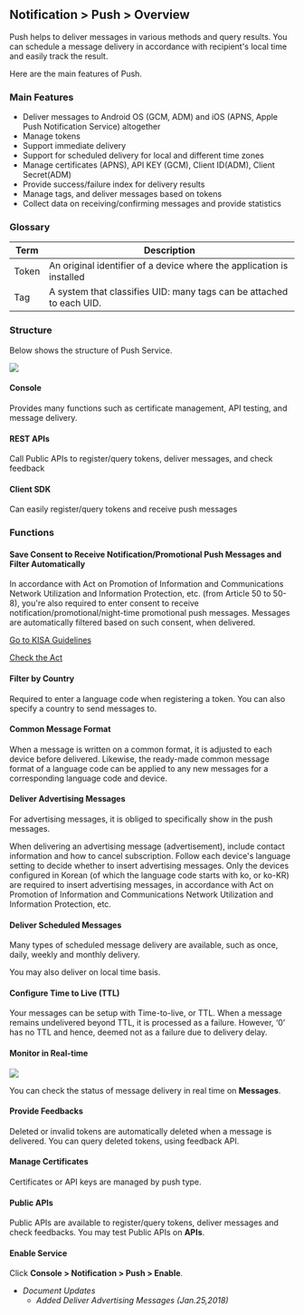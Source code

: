 ## Notification > Push > Overview

Push helps to deliver messages in various methods and query results. You can schedule a message delivery in accordance with recipient's local time and easily track the result.

Here are the main features of Push.    

### Main Features

- Deliver messages to Android OS (GCM, ADM) and iOS (APNS, Apple Push Notification Service) altogether
- Manage tokens
- Support immediate delivery
- Support for scheduled delivery for local and different time zones
- Manage certificates (APNS), API KEY (GCM), Client ID(ADM), Client Secret(ADM)
- Provide success/failure index for delivery results
- Manage tags, and deliver messages based on tokens
- Collect data on receiving/confirming messages and provide statistics

### Glossary

| Term  | Description                                                  |
| ----- | ------------------------------------------------------------ |
| Token | An original identifier of a device where the application is installed |
| Tag   | A system that classifies UID: many tags can be attached to each UID. |

### Structure

Below shows the structure of Push Service.

![](http://static.toastoven.net/prod_push/19-03-26/overview_en.png)

#### Console

Provides many functions such as certificate management, API testing, and message delivery.

#### REST APIs

Call Public APIs to register/query tokens, deliver messages, and check feedback

#### Client SDK

Can easily register/query tokens and receive push messages

### Functions

#### Save Consent to Receive Notification/Promotional Push Messages and Filter Automatically

In accordance with Act on Promotion of Information and Communications Network Utilization and Information Protection, etc. (from Article 50 to 50-8), you're also required to enter consent to receive notification/promotional/night-time promotional push messages. Messages are automatically filtered based on such consent, when delivered.

[Go to KISA Guidelines](https://spam.kisa.or.kr/spam/sub62.do)

[Check the Act](http://www.law.go.kr/lsEfInfoP.do?lsiSeq=123210#)

#### Filter by Country

Required to enter a language code when registering a token. You can also specify a country to send messages to.

#### Common Message Format

When a message is written on a common format, it is adjusted to each device before delivered.
Likewise, the ready-made common message format of a language code can be applied to any new messages for a corresponding language code and device.

#### Deliver Advertising Messages

For advertising messages, it is obliged to specifically show in the push messages.  

When delivering an advertising message (advertisement), include contact information and how to cancel subscription.
Follow each device's language setting to decide whether to insert advertising messages.
Only the devices configured in Korean (of which the language code starts with ko, or ko-KR) are required to insert advertising messages, in accordance with Act on Promotion of Information and Communications Network Utilization and Information Protection, etc.

#### Deliver Scheduled Messages  

Many types of scheduled message delivery are available, such as once, daily, weekly and monthly delivery.  

You may also deliver on local time basis.

#### Configure Time to Live (TTL)   

Your messages can be setup with Time-to-live, or TTL. When a message remains undelivered beyond TTL, it is processed as a failure.
However, ‘0’ has no TTL and hence, deemed not as a failure due to delivery delay.  

#### Monitor in Real-time  

![](http://static.toastoven.net/prod_push/img_03.png)

You can check the status of message delivery in real time on **Messages**.  

#### Provide Feedbacks

Deleted or invalid tokens are automatically deleted when a message is delivered. You can query deleted tokens, using feedback API.

#### Manage Certificates

Certificates or API keys are managed by push type.

#### Public APIs

Public APIs are available to register/query tokens, deliver messages and check feedbacks.
You may test Public APIs on **APIs**.

#### Enable Service

Click **Console > Notification > Push > Enable**.

- *Document Updates*
  - *Added Deliver Advertising Messages  (Jan.25,2018)*
